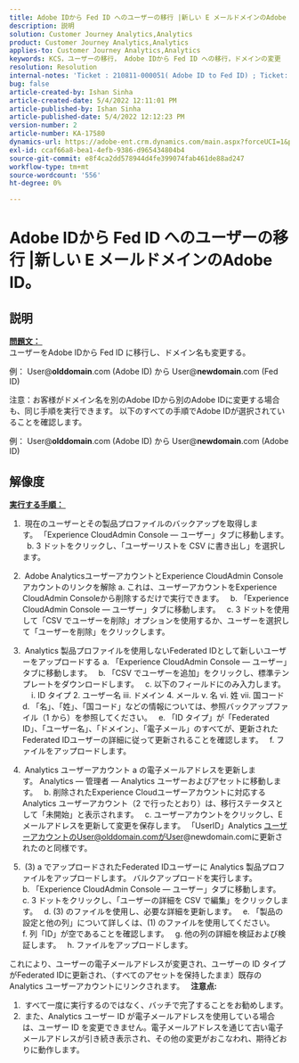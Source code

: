 ```yaml
---
title: Adobe IDから Fed ID へのユーザーの移行 |新しい E メールドメインのAdobe ID。
description: 説明
solution: Customer Journey Analytics,Analytics
product: Customer Journey Analytics,Analytics
applies-to: Customer Journey Analytics,Analytics
keywords: KCS，ユーザーの移行， Adobe IDから Fed ID への移行，ドメインの変更
resolution: Resolution
internal-notes: 'Ticket : 210811-000051( Adobe ID to Fed ID) ; Ticket: 210916-000306 (Adobe ID to Adobe ID)'
bug: false
article-created-by: Ishan Sinha
article-created-date: 5/4/2022 12:11:01 PM
article-published-by: Ishan Sinha
article-published-date: 5/4/2022 12:12:23 PM
version-number: 2
article-number: KA-17580
dynamics-url: https://adobe-ent.crm.dynamics.com/main.aspx?forceUCI=1&pagetype=entityrecord&etn=knowledgearticle&id=0868c43f-a3cb-ec11-a7b5-6045bd00db25
exl-id: ccaf66a8-bea1-4efb-9386-d965434804b4
source-git-commit: e8f4ca2dd578944d4fe399074fab461de88ad247
workflow-type: tm+mt
source-wordcount: '556'
ht-degree: 0%

---
```


# Adobe IDから Fed ID へのユーザーの移行 |新しい E メールドメインのAdobe ID。

## 説明

<u><b>問題文： </b></u> <br>
ユーザーをAdobe IDから Fed ID に移行し、ドメイン名も変更する。

例： User@<b>olddomain</b>.com (Adobe ID) から User@<b>newdomain</b>.com (Fed ID)



注意：お客様がドメイン名を別のAdobe IDから別のAdobe IDに変更する場合も、同じ手順を実行できます。 以下のすべての手順でAdobe IDが選択されていることを確認します。

例： User@<b>olddomain</b>.com (Adobe ID) から User@<b>newdomain</b>.com (Adobe ID)


## 解像度


<u><b>実行する手順： </b></u>

1)  現在のユーザーとその製品プロファイルのバックアップを取得します。 「Experience CloudAdmin Console — ユーザー」タブに移動します。
  b. 3 ドットをクリックし、「ユーザーリストを CSV に書き出し」を選択します。

2)  Adobe AnalyticsユーザーアカウントとExperience CloudAdmin Consoleアカウントのリンクを解除 a. これは、ユーザーアカウントをExperience CloudAdmin Consoleから削除するだけで実行できます。
  b. 「Experience CloudAdmin Console — ユーザー」タブに移動します。
  c. 3 ドットを使用して「CSV でユーザーを削除」オプションを使用するか、ユーザーを選択して「ユーザーを削除」をクリックします。

3)  Analytics 製品プロファイルを使用しないFederated IDとして新しいユーザーをアップロードする a. 「Experience CloudAdmin Console — ユーザー」タブに移動します。
  b. 「CSV でユーザーを追加」をクリックし、標準テンプレートをダウンロードします。
  c. 以下のフィールドにのみ入力します。      i. ID タイプ 2. ユーザー名 iii. ドメイン 4. メール v. 名 vi. 姓 vii. 国コード d. 「名」、「姓」、「国コード」などの情報については、参照バックアップファイル（1 から）を参照してください。
  e. 「ID タイプ」が「Federated ID」、「ユーザー名」、「ドメイン」、「電子メール」のすべてが、更新されたFederated IDユーザーの詳細に従って更新されることを確認します。
  f. ファイルをアップロードします。

4)  Analytics ユーザーアカウント a の電子メールアドレスを更新します。 Analytics — 管理者 — Analytics ユーザーおよびアセットに移動します。
  b. 削除されたExperience Cloudユーザーアカウントに対応する Analytics ユーザーアカウント（2 で行ったとおり）は、移行ステータスとして「未開始」と表示されます。
  c. ユーザーアカウントをクリックし、E メールアドレスを更新して変更を保存します。 「UserID」Analytics ユーザーアカウントのUser@olddomain.comがUser@newdomain.comに更新されたのと同様です。

5)  (3) a でアップロードされたFederated IDユーザーに Analytics 製品プロファイルをアップロードします。 バルクアップロードを実行します。
  b. 「Experience CloudAdmin Console — ユーザー」タブに移動します。
  c. 3 ドットをクリックし、「ユーザーの詳細を CSV で編集」をクリックします。
  d. (3) のファイルを使用し、必要な詳細を更新します。
  e. 「製品の設定と他の列」について詳しくは、(1) のファイルを使用してください。
  f. 列「ID」が空であることを確認します。
  g. 他の列の詳細を検証および検証します。
  h. ファイルをアップロードします。

これにより、ユーザーの電子メールアドレスが変更され、ユーザーの ID タイプがFederated IDに更新され、（すべてのアセットを保持したまま）既存の Analytics ユーザーアカウントにリンクされます。
 
<b>注意点:</b>
1)  すべて一度に実行するのではなく、バッチで完了することをお勧めします。
2)  また、Analytics ユーザー ID が電子メールアドレスを使用している場合は、ユーザー ID を変更できません。電子メールアドレスを通じて古い電子メールアドレスが引き続き表示され、その他の変更がおこなわれ、期待どおりに動作します。
